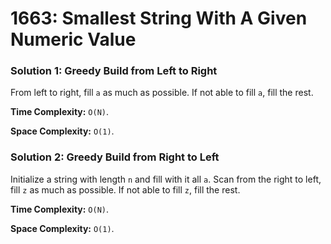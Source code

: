 # 1663: Smallest String With A Given Numeric Value

### Solution 1: Greedy Build from Left to Right
From left to right, fill `a` as much as possible. If not able to fill `a`, fill the rest.

**Time Complexity:** `O(N)`.

**Space Complexity:** `O(1)`.

### Solution 2: Greedy Build from Right to Left
Initialize a string with length `n` and fill with it all `a`. Scan from the right to left, fill `z` as much as possible. If not able to fill `z`, fill the rest.
 
**Time Complexity:** `O(N)`.

**Space Complexity:** `O(1)`.